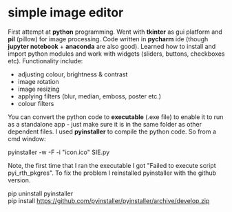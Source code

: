 # simple image editor
First attempt at **python** programming. Went with **tkinter** as gui platform and **pil** (pillow) for image processing.
Code written in **pycharm** ide (though **jupyter notebook** + **anaconda** are also good). Learned how to install and import python modules and work with widgets (sliders, buttons, checkboxes etc). Functionality include:
  - adjusting colour, brightness & contrast
  - image rotation
  - image resizing
  - applying filters (blur, median, emboss, poster etc.)
  - colour filters
 
You can convert the python code to **executable** (.exe file) to enable it to run as a standalone app - just make sure it is in the same folder as other dependent files. I used **pyinstaller** to compile the python code. So from a cmd window:
 
pyinstaller -w -F -i "icon.ico" SIE.py
 
Note, the first time that I ran the executable I got "Failed to execute script pyi_rth_pkgres". To fix the problem I reinstalled pyinstaller with the github version.

pip uninstall pyinstaller<br/>
pip install https://github.com/pyinstaller/pyinstaller/archive/develop.zip
